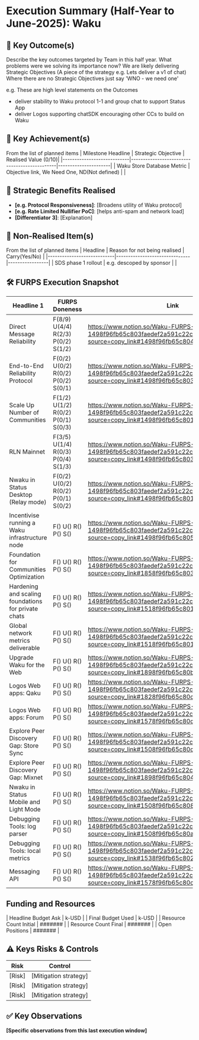 # Execution Summary (Half-Year to June-2025): Waku

## 🧭 Key Outcome(s)
Describe the key outcomes targeted by Team in this half year.
What problems were we solving its importance now?
We are likely delivering Strategic Objectives (A piece of the strategy e.g. Lets deliver a v1 of chat)
Where there are no Strategic Objectives just say 'WNO - we need one'

e.g. These are high level statements on the Outcomes
- deliver stability to Waku protocol 1-1 and group chat to support Status App
- deliver Logos supporting chatSDK encouraging other CCs to build on Waku


## 🚩 Key Achievement(s)
From the list of planned items
| Milestone Headline         | Strategic Objective                          | Realised Value (0/10)|
|----------------------------|----------------------------------------------|----------------------|
| Waku Store Database Metric | Objective link, We Need One, ND(Not defined) |                      |

## 🧩 Strategic Benefits Realised
- **[e.g. Protocol Responsiveness]**: [Broadens utility of Waku protocol]
- **[e.g. Rate Limited Nullifier PoC]**: [helps anti-spam and network load]
- **[Differentiator 3]**: [Explanation]

## 🚩 Non-Realised Item(s)
From the list of planned items
| Headline                   | Reason for not being realised | Carry(Yes/No)   |
|----------------------------|-------------------------------|-----------------|
| SDS phase 1 rollout        | e.g. descoped by sponsor      |                 |


## 🛠️ FURPS Execution Snapshot

| Headline 1                     | FURPS Doneness                      | Link          |
|--------------------------------|-------------------------------------|---------------|
| Direct Message Reliability     | F(8/9) U(4/4) R(2/3) P(0/2) S(1/2) | https://www.notion.so/Waku-FURPS-1498f96fb65c803faedef2a591c22c00?source=copy_link#1498f96fb65c8042b6d6d9fadb0ddcef |
| End-to-End Reliability Protocol | F(0/2) U(0/2) R(0/2) P(0/2) S(0/1) | https://www.notion.so/Waku-FURPS-1498f96fb65c803faedef2a591c22c00?source=copy_link#1498f96fb65c803ca2acf006cd9aa6bd |
| Scale Up Number of Communities |  F(1/2) U(1/2) R(0/2) P(0/1) S(0/3) | https://www.notion.so/Waku-FURPS-1498f96fb65c803faedef2a591c22c00?source=copy_link#1498f96fb65c8017bf15c825908fca8d |
| RLN Mainnet                    |  F(3/5) U(1/4) R(0/3) P(0/4) S(1/3) | https://www.notion.so/Waku-FURPS-1498f96fb65c803faedef2a591c22c00?source=copy_link#1498f96fb65c80309c8dddc660273baa |
| Nwaku in Status Desktop (Relay mode) | F(0/2) U(0/2) R(0/2) P(0/1) S(0/2) | https://www.notion.so/Waku-FURPS-1498f96fb65c803faedef2a591c22c00?source=copy_link#1498f96fb65c8012916fe63b1a244df1 |
| Incentivise running a Waku infrastructure node | F() U() R() P() S() | https://www.notion.so/Waku-FURPS-1498f96fb65c803faedef2a591c22c00?source=copy_link#1498f96fb65c805e9345f2c1e59da62f |
| Foundation for Communities Optimization | F() U() R() P() S() | https://www.notion.so/Waku-FURPS-1498f96fb65c803faedef2a591c22c00?source=copy_link#1858f96fb65c803cbc0ddb6cbde6282f |
| Hardening and scaling foundations for private chats | F() U() R() P() S() | https://www.notion.so/Waku-FURPS-1498f96fb65c803faedef2a591c22c00?source=copy_link#1518f96fb65c801383e4c0a65b9ae5f5 |
| Global network metrics deliverable | F() U() R() P() S() | https://www.notion.so/Waku-FURPS-1498f96fb65c803faedef2a591c22c00?source=copy_link#1518f96fb65c8014b396c39edf300af7 |
| Upgrade Waku for the Web | F() U() R() P() S() | https://www.notion.so/Waku-FURPS-1498f96fb65c803faedef2a591c22c00?source=copy_link#1898f96fb65c80bf9614d520301a1e60 |
| Logos Web apps: Qaku |  F() U() R() P() S() | https://www.notion.so/Waku-FURPS-1498f96fb65c803faedef2a591c22c00?source=copy_link#1828f96fb65c80db9d98d5f2f8aaef52 |
| Logos Web apps: Forum |  F() U() R() P() S() | https://www.notion.so/Waku-FURPS-1498f96fb65c803faedef2a591c22c00?source=copy_link#1578f96fb65c80d18d2be483e8c3ba28 |
| Explore Peer Discovery Gap: Store Sync | F() U() R() P() S() | https://www.notion.so/Waku-FURPS-1498f96fb65c803faedef2a591c22c00?source=copy_link#1508f96fb65c80d88942cbd0bfb91ce5 |
| Explore Peer Discovery Gap: Mixnet | F() U() R() P() S() | https://www.notion.so/Waku-FURPS-1498f96fb65c803faedef2a591c22c00?source=copy_link#1898f96fb65c8045bc67c5fa7d806bd9 |
| Nwaku in Status Mobile and Light Mode | F() U() R() P() S() | https://www.notion.so/Waku-FURPS-1498f96fb65c803faedef2a591c22c00?source=copy_link#1508f96fb65c808abb35d6242895d72e |
| Debugging Tools: log parser | F() U() R() P() S() | https://www.notion.so/Waku-FURPS-1498f96fb65c803faedef2a591c22c00?source=copy_link#1508f96fb65c80a8abd6f5d37a273657 |
| Debugging Tools: local metrics |  F() U() R() P() S() | https://www.notion.so/Waku-FURPS-1498f96fb65c803faedef2a591c22c00?source=copy_link#1538f96fb65c8029b5b1fd0054c78bb4 |
| Messaging API | F() U() R() P() S() | https://www.notion.so/Waku-FURPS-1498f96fb65c803faedef2a591c22c00?source=copy_link#1578f96fb65c80c3afb3d6538a98139a |

## Funding and Resources

| Headline Budget Ask    | k-USD   |
| Final Budget Used      | k-USD   |
| Resource Count Initial | ####### |
| Resource Count Final   | ####### |
| Open Positions         | ####### |


## ⚠️ Keys Risks & Controls

| Risk               | Control                                |
|--------------------|----------------------------------------|
| [Risk]             | [Mitigation strategy]                  |
| [Risk]             | [Mitigation strategy]                  |
| [Risk]             | [Mitigation strategy]                  |

## ✅ Key Observations
**[Specific observations from this last execution window]**
